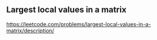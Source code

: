 ## Largest local values in a matrix
https://leetcode.com/problems/largest-local-values-in-a-matrix/description/
